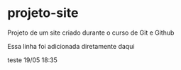# projeto-site
 Projeto de um site criado durante o curso de Git e Github


Essa linha foi adicionada diretamente daqui

teste 19/05 18:35
